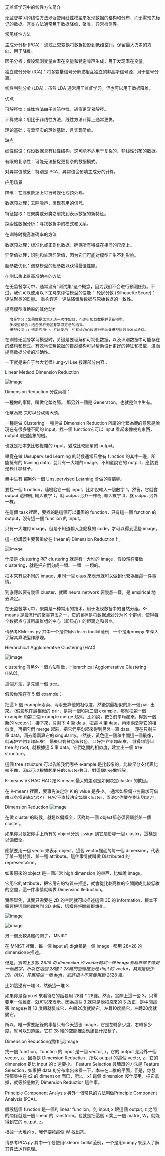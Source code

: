 
无监督学习中的线性方法简介

无监督学习的线性方法涉及使用线性模型来发现数据的结构和分布，而无需预先标记的数据。这类方法通常用于数据降维、聚类、异常检测等。

常见线性方法

主成分分析 (PCA)：通过正交变换将数据投影到低维空间，保留最大方差的方向，用于降维。

因子分析：假设观测变量由潜在变量和特定噪声生成，用于发现潜在变量。

独立成分分析 (ICA)：将多变量信号分解成相互独立的非高斯信号源，用于信号分离。

线性判别分析 (LDA)：虽然 LDA 通常用于监督学习，但也可以用于数据降维。

优点

可解释性：线性方法由于其简单性，通常更容易解释。

计算效率：相比于非线性方法，线性方法计算上通常更快。

理论基础：有着坚实的理论基础，且实现简单。

缺点

线性假设：假设数据具有线性结构，这可能不适用于复杂的、非线性分布的数据。

有限的复杂性：可能无法捕捉更复杂的数据模式。

对异常值敏感：特别是 PCA，异常值会影响主成分的计算。

应用场景

降维：在高维数据上进行可视化或预处理。

数据预处理：去除噪声，发现有用的信号。

特征提取：在聚类或分类之前找到表示数据的新特征。

探索性数据分析：寻找数据中的模式和关系。

在训练时提高准确率的方法

数据预处理：标准化或正则化数据，确保所有特征在相同的尺度上。

异常值处理：识别和处理异常值，因为它们可能对模型产生不利影响。

超参数优化：调整模型的超参数以获得最佳性能。

在测试集上提高准确率的方法

在无监督学习中，通常没有“测试集”这个概念，因为我们不会进行预测任务。不过，我们可以使用以下策略来评估模型的性能：
      轮廓分数 (Silhouette Score)：评估聚类的质量。
      重构误差：评估降维后数据与原始数据的一致性。
      
提高模型准确率的其他动作

      增量学习：如果数据太大无法一次性加载，可逐步加载数据并更新模型。
      多模型融合：结合多种无监督学习方法的结果。
      模型校准：在特定应用中，可以使用一些有标记的数据对无监督模型进行校准或验证。  

在训练无监督学习模型时，关键是要理解和可视化数据，以及识别数据中可能存在的结构和模式。有效地使用数据的自然结构可以帮助设计更好的特征和模型，进而提高数据分析的准确性。

一下就是来自于台大老师Hung-yi Lee 授课部分内容：

Linear Method Dimension Reduction

![image](https://github.com/joycelai140420/MachineLearning/assets/167413809/7cc7fe3e-5293-4480-8769-095e5df1b71f)

Dimension Reduction 分成兩種：

一種做的事情，叫做化繁為簡。
那另外一個是 Generation，也就是無中生有。

化繁為簡
又可以分成兩大類，

一種是做 Clustering
一種是做 Dimension Reduction
所謂的化繁為簡的意思是說現在有很多種不同的 input，找一個 function它可以 input 看起來像樹的東西，output 則是抽象的樹。

也就是把本來比較複雜的 input，變成比較簡單的 output。

畢竟在做 Unsupervised Learning 的時候通常只會有 function 的其中一邊，所能擁有的 training data，就只有一大堆的 image，不知道說它的 output，應該要是長什麼樣子。

無中生有
那另外一個 Unsupervised Learning 會做的事情呢。

要找一個 function，隨機給它一個 input。比如說輸入一個數字 1，然後，它就會 output 這棵樹; 輸入數字 2，就 output 另外一棵樹; 輸入數字 3，就 output 另外一棵。

在這個 task 裡面，要找的是這個可以畫圖的 function，只有這一個 function 的 output，沒有這一個 function 的 input。

只有一大堆的 image，但是不知道輸入怎麼樣的 code，才可以得到這些 image。

這一份講義主要著重於在 linear 的 Dimension Reduction上。

![image](https://github.com/joycelai140420/MachineLearning/assets/167413809/92800ba6-d3b7-4226-9a90-16363fcabac2)

什麼是 clustering 呢?
clustering 就是有一大堆的 image，假設現在要做clustering，就是把它們分成一類、一類、一類的。

把本來有些不同的 image，用同一個 class 來表示就可以做到化繁為簡這一件事情。

到底應該要有幾個 cluster，就跟 neural network 要幾層一樣，是 empirical 地去決定。

在无监督学习中，聚类是一种常用的技术，用于发现数据中的自然分组。K-means 是最流行的聚类算法之一，它的目标是将数据点划分为 K 个群组，使得每个数据点与其所属群组的中心（即质心）的距离之和最小。

请参考KMeans.py 其中一个是使用sklearn toolkit范例，一个是用numpy 来深入了解其算法运作原理。

Hierarchical Agglomerative Clustering (HAC)

![image](https://github.com/joycelai140420/MachineLearning/assets/167413809/b69b7f45-0d3b-49f2-ac82-30aca5e97271)

clustering 有另外一個方法叫做，Hierarchical Agglomerative Clustering (HAC)。

這個方法，是先建一個 tree。

假設你現在有 5 個 example：

把這 5 個 example兩兩、兩兩去算他的相似度，然後挑最相似的那一個 pair 出來。（假設現在最相似的 pair，是第一個和第二個 example，那就把第一個 example 和第二個 example merge 起來。比如說，把它們平均起來，得到一個新的 vector。）
接下來，只剩下 4 筆 data，把這 4 筆 data，再兩兩去算它的相似度，再把它們 merge 起來，把它們平均起來得到另外一筆 data。
現在只剩三筆 data，再去兩兩算它的 singularity。（然後，黃色這一個和中間這一個最像，就再把它們平均起來）
最後只剩紅色跟綠色，只好把它平均起來。
就得到這個 tree 的 root，就根據這 5 筆 data，它們之間的相似度，建立出一個 tree structure。

這個 tree structure 可以告訴我們哪些 example 是比較像的，比較早分支代表比較不像，因此可以根據想要分的cluster數目，對這個tree做拆解。

K-means VS HAC
HAC 跟 K-means最大的差別是如何決定cluster 的數目。

在 K-means 裡面，要事先決定你 K 的 value 是多少。（通常如果偏业务需求可借由业务常识来定义K）
HAC不直接決定幾個 cluster，而決定你要在樹上切幾刀。


Dimension Reduction
![image](https://github.com/joycelai140420/MachineLearning/assets/167413809/a769d16e-bff6-4482-81cd-faa3816e4627)

在做 cluster 的時候，就是以偏概全，因為每一個 object都必須要屬於某一個 cluster。

如果你只是把你手上所有的 object分別 assign 到它屬於哪一個 cluster，這樣是以偏概全。

應該要用一個 vector來表示 object，這個 vector裡面的每一個 dimension，代表了某一種特質、某一種 attribute。這件事情就叫做 Distributed 的 representation。

如果原來的 object 是一個非常 high dimension 的東西，比如說 image。

它用它的attribute，把它用它的特質來描述，就會從比較高維的空間變成比較低維的空間，這一件事情就叫做 Dimension Reduction。

實際舉例，其實只需要在 2D 的空間就可以描述這個 3D 的 information，根本不需要把這個問題放到 3D 來解，這樣是把問題複雜化。

![image](https://github.com/joycelai140420/MachineLearning/assets/167413809/b6fa2dce-a640-46d9-bb89-2123acaa429a)


![image](https://github.com/joycelai140420/MachineLearning/assets/167413809/884fefff-1e17-4975-8f4c-ac8e12ebcc47)

另一個比較具體的例子， MNIST

在 MNIST 裡面，每一個 input 的 digit都是一個 image，都用 28*28 的 dimension來描述。

但是，實際上多數 28*28 的 dimension 的 vector轉成一個 image看起來都不像是一個數字。所以在這個 28維 * 28維的空間裡面是 digit 的 vector，其實是很少的。所以，其實描述一個 digit，或許根本不需要用到 28*28 維。

比如這邊有一堆 3，然後這一堆 3

如果你是從 pixel 來看待它的話要用 28維 * 28維。然而，實際上這一些 3，只需要用一個維度，就可以來表示。因為這些 3 就只是說把原來的 3 放正，是中間這張 image右轉 10 度轉就變成它，右轉20度就變它，左轉10度變它，左轉20度就變它。

所以，唯一需要記錄的事情只有今天這張 image，它是左轉多少度、右轉多少度，就可以知道說，它在 28 維的空間裡面應該長什麼樣子。

Dimension Reductiong實作
![image](https://github.com/joycelai140420/MachineLearning/assets/167413809/e0db75d3-4ec5-49b1-89eb-402d9bfcae2e)

找一個 function，function 的 input 是一個 vector, x，它的 output 是另外一個 vector, z。
因為是 Dimension Reduction，所以 output 的這個 vector, z，它的 dimension 要比 input 的 x 還要小。
Feature Selection
最簡單的方法是 Feature Selection，如果把 data 的分布拿出來看一下，本來在二維的平面，但是，你發現都集中在 x2 的 dimension 而已，所以，x1 這個 dimension 沒什麼用，把它拿掉，就等於是做到 Dimension Reduction 這件事。

Principle Component Analysis
另外一個常見的方法叫做Principle Component Analysis (PCA)。

假設這個 function 是一個的 linear function，則 input, x 跟這個 output, z 之間的關係就是一個 linear 的 transform。也就是把這個 x 乘上一個 matrix, W，就能得到它的 output, z。

根據一大堆的 x，我們要把這個 W 找出來。

请参考PCA.py 其中一个是使用sklearn toolkit范例，一个是用numpy 来深入了解其算法运作原理。
